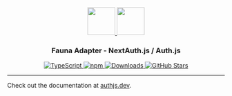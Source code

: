 <p align="center">
  <br/>
  <a href="https://authjs.dev" target="_blank">
    <img height="64px" src="https://authjs.dev/img/logo-sm.png" />
  </a>
  <a href="https://fauna.com" target="_blank">
    <img height="64px" src="https://authjs.dev/img/adapters/fauna.svg"/>
  </a>
  <h3 align="center"><b>Fauna Adapter</b> - NextAuth.js / Auth.js</a></h3>
  <p align="center" style="align: center;">
    <a href="https://npm.im/@oneum-io/fauna-adapter">
      <img src="https://img.shields.io/badge/TypeScript-blue?style=flat-square" alt="TypeScript" />
    </a>
    <a href="https://npm.im/@oneum-io/fauna-adapter">
      <img alt="npm" src="https://img.shields.io/npm/v/@oneum-io/fauna-adapter?color=green&label=@oneum-io/fauna-adapter&style=flat-square">
    </a>
    <a href="https://www.npmtrends.com/@oneum-io/fauna-adapter">
      <img src="https://img.shields.io/npm/dm/@oneum-io/fauna-adapter?label=%20downloads&style=flat-square" alt="Downloads" />
    </a>
    <a href="https://github.com/nextauthjs/next-auth/stargazers">
      <img src="https://img.shields.io/github/stars/nextauthjs/next-auth?style=flat-square" alt="GitHub Stars" />
    </a>
  </p>
</p>

---

Check out the documentation at [authjs.dev](https://authjs.dev/reference/adapter/fauna).
